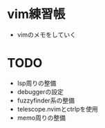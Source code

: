 # vim練習帳
- vimのメモをしていく

# TODO
- lsp周りの整備
- debuggerの設定
- fuzzyfinder系の整備
 - telescope.nvimとctrlpを使用
- memo周りの整備
